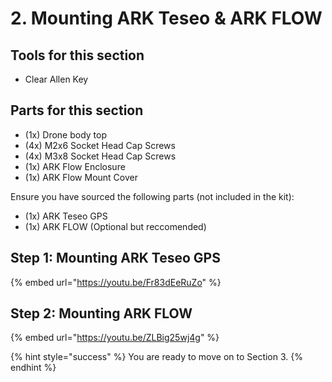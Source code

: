 # 2. Mounting ARK Teseo & ARK FLOW

## Tools for this section

* Clear Allen Key

## Parts for this section

* (1x) Drone body top
* (4x) M2x6 Socket Head Cap Screws
* (4x) M3x8 Socket Head Cap Screws
* (1x) ARK Flow Enclosure
* (1x) ARK Flow Mount Cover

Ensure you have sourced the following parts (not included in the kit):

* (1x) ARK Teseo GPS
* (1x) ARK FLOW (Optional but reccomended)



## Step 1: Mounting ARK Teseo GPS

{% embed url="https://youtu.be/Fr83dEeRuZo" %}



## Step 2: Mounting ARK FLOW

{% embed url="https://youtu.be/ZLBig25wj4g" %}



{% hint style="success" %}
You are ready to move on to Section 3.
{% endhint %}
